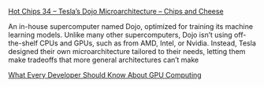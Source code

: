 [Hot Chips 34 – Tesla’s Dojo Microarchitecture – Chips and Cheese](https://chipsandcheese.com/2022/09/01/hot-chips-34-teslas-dojo-microarchitecture/)

An in-house supercomputer named Dojo, optimized for training its machine learning models. Unlike many other supercomputers, Dojo isn’t using off-the-shelf CPUs and GPUs, such as from AMD, Intel, or Nvidia. Instead, Tesla designed their own microarchitecture tailored to their needs, letting them make tradeoffs that more general architectures can’t make

[What Every Developer Should Know About GPU Computing](https://codeconfessions.substack.com/p/gpu-computing)

